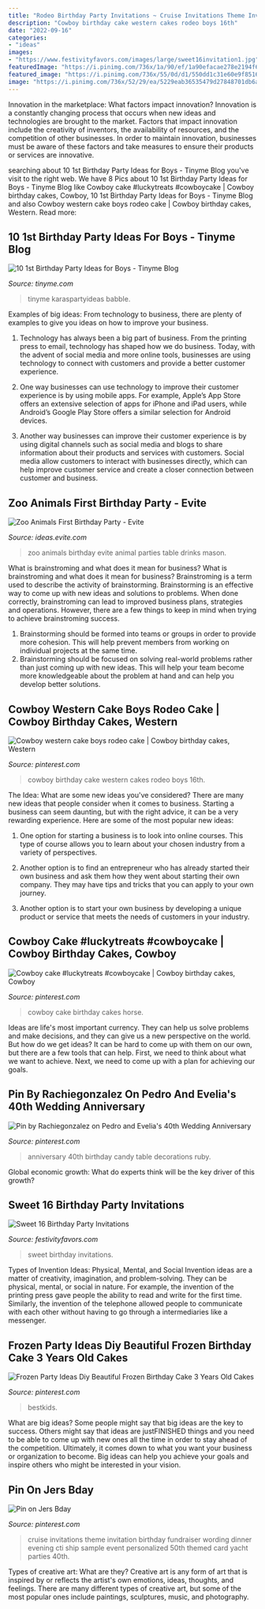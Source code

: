 ```yaml
---
title: "Rodeo Birthday Party Invitations ~ Cruise Invitations Theme Invitation Birthday Fundraiser Wording Dinner Evening Cti Ship Sample Event Personalized 50th Themed Card Yacht Parties 40th"
description: "Cowboy birthday cake western cakes rodeo boys 16th"
date: "2022-09-16"
categories:
- "ideas"
images:
- "https://www.festivityfavors.com/images/large/sweet16invitation1.jpg"
featuredImage: "https://i.pinimg.com/736x/1a/90/ef/1a90efacae278e2194f6a5ea039120c0.jpg"
featured_image: "https://i.pinimg.com/736x/55/0d/d1/550dd1c31e60e9f85161325fabddc374--cowboy-cakes-cake-designs.jpg"
image: "https://i.pinimg.com/736x/52/29/ea/5229eab36535479d27848701db6a746a--th-wedding-anniversary-parents-anniversary.jpg"
---
```



Innovation in the marketplace: What factors impact innovation?
Innovation is a constantly changing process that occurs when new ideas and technologies are brought to the market. Factors that impact innovation include the creativity of inventors, the availability of resources, and the competition of other businesses. In order to maintain innovation, businesses must be aware of these factors and take measures to ensure their products or services are innovative.

	

		
searching about 10 1st Birthday Party Ideas for Boys - Tinyme Blog you've visit to the right web. We have 8 Pics about 10 1st Birthday Party Ideas for Boys - Tinyme Blog like Cowboy cake #luckytreats #cowboycake | Cowboy birthday cakes, Cowboy, 10 1st Birthday Party Ideas for Boys - Tinyme Blog and also Cowboy western cake boys rodeo cake | Cowboy birthday cakes, Western. Read more:
		
    
## 10 1st Birthday Party Ideas For Boys - Tinyme Blog

<img loading=lazy src="https://www.tinyme.com/blog/wp-content/uploads/10-1st-birthday-party-ideas-for-boys/10-1st-Birthday-Party-Ideas-for-Boys-9.jpg" onerror="this.onerror=null;this.src='https://tse1.mm.bing.net/th?id=OIP.u_a_8h5DWQmtcYzZcz4LrgHaLH&amp;pid=15.1';" alt="10 1st Birthday Party Ideas for Boys - Tinyme Blog">

_Source: tinyme.com_

>tinyme karaspartyideas babble. 

	

Examples of big ideas: From technology to business, there are plenty of examples to give you ideas on how to improve your business.
1. Technology has always been a big part of business. From the printing press to email, technology has shaped how we do business. Today, with the advent of social media and more online tools, businesses are using technology to connect with customers and provide a better customer experience.
2. One way businesses can use technology to improve their customer experience is by using mobile apps. For example, Apple’s App Store offers an extensive selection of apps for iPhone and iPad users, while Android’s Google Play Store offers a similar selection for Android devices.

3. Another way businesses can improve their customer experience is by using digital channels such as social media and blogs to share information about their products and services with customers. Social media allow customers to interact with businesses directly, which can help improve customer service and create a closer connection between customer and business.


    
## Zoo Animals First Birthday Party - Evite

<img loading=lazy src="http://ideas.evite.com/media/zoo-animals-birthday_warren_drinks-table_es_595.jpg" onerror="this.onerror=null;this.src='https://tse3.mm.bing.net/th?id=OIP.mejNDRwrD761uqvM3QcfHgHaLM&amp;pid=15.1';" alt="Zoo Animals First Birthday Party - Evite">

_Source: ideas.evite.com_

>zoo animals birthday evite animal parties table drinks mason. 

	

What is brainstroming and what does it mean for business?
What is brainstroming and what does it mean for business?
Brainstroming is a term used to describe the activity of brainstorming. Brainstorming is an effective way to come up with new ideas and solutions to problems. When done correctly, brainstroming can lead to improved business plans, strategies and operations. However, there are a few things to keep in mind when trying to achieve brainstroming success.

1) Brainstorming should be formed into teams or groups in order to provide more cohesion. This will help prevent members from working on individual projects at the same time.
2) Brainstorming should be focused on solving real-world problems rather than just coming up with new ideas. This will help your team become more knowledgeable about the problem at hand and can help you develop better solutions.

    
## Cowboy Western Cake Boys Rodeo Cake | Cowboy Birthday Cakes, Western

<img loading=lazy src="https://i.pinimg.com/736x/1a/90/ef/1a90efacae278e2194f6a5ea039120c0.jpg" onerror="this.onerror=null;this.src='https://tse1.mm.bing.net/th?id=OIP.NbmbT6A3uL7gsWKnV1KziwHaNL&amp;pid=15.1';" alt="Cowboy western cake boys rodeo cake | Cowboy birthday cakes, Western">

_Source: pinterest.com_

>cowboy birthday cake western cakes rodeo boys 16th. 

	

The Idea: What are some new ideas you've considered?
There are many new ideas that people consider when it comes to business. Starting a business can seem daunting, but with the right advice, it can be a very rewarding experience. Here are some of the most popular new ideas:
1. One option for starting a business is to look into online courses. This type of course allows you to learn about your chosen industry from a variety of perspectives.

2. Another option is to find an entrepreneur who has already started their own business and ask them how they went about starting their own company. They may have tips and tricks that you can apply to your own journey.

3. Another option is to start your own business by developing a unique product or service that meets the needs of customers in your industry.

    
## Cowboy Cake #luckytreats #cowboycake | Cowboy Birthday Cakes, Cowboy

<img loading=lazy src="https://i.pinimg.com/736x/55/0d/d1/550dd1c31e60e9f85161325fabddc374--cowboy-cakes-cake-designs.jpg" onerror="this.onerror=null;this.src='https://tse4.mm.bing.net/th?id=OIP.EhlVuN1IT2Bq5Y2qLc137AHaJ6&amp;pid=15.1';" alt="Cowboy cake #luckytreats #cowboycake | Cowboy birthday cakes, Cowboy">

_Source: pinterest.com_

>cowboy cake birthday cakes horse. 

	

Ideas are life's most important currency. They can help us solve problems and make decisions, and they can give us a new perspective on the world. But how do we get ideas? It can be hard to come up with them on our own, but there are a few tools that can help. First, we need to think about what we want to achieve. Next, we need to come up with a plan for achieving our goals.

    
## Pin By Rachiegonzalez On Pedro And Evelia&#039;s 40th Wedding Anniversary

<img loading=lazy src="https://i.pinimg.com/736x/52/29/ea/5229eab36535479d27848701db6a746a--th-wedding-anniversary-parents-anniversary.jpg" onerror="this.onerror=null;this.src='https://tse3.mm.bing.net/th?id=OIP.lVVuM5et7Vw0CimwrGj6FAHaJ3&amp;pid=15.1';" alt="Pin by Rachiegonzalez on Pedro and Evelia&#039;s 40th Wedding Anniversary">

_Source: pinterest.com_

>anniversary 40th birthday candy table decorations ruby. 

	

Global economic growth: What do experts think will be the key driver of this growth?
 

    
## Sweet 16 Birthday Party Invitations

<img loading=lazy src="https://www.festivityfavors.com/images/large/sweet16invitation1.jpg" onerror="this.onerror=null;this.src='https://tse3.mm.bing.net/th?id=OIP.bymWp8zJPvhC_elQP-hurAAAAA&amp;pid=15.1';" alt="Sweet 16 Birthday Party Invitations">

_Source: festivityfavors.com_

>sweet birthday invitations. 

	

Types of Invention Ideas: Physical, Mental, and Social
Invention ideas are a matter of creativity, imagination, and problem-solving. They can be physical, mental, or social in nature. For example, the invention of the printing press gave people the ability to read and write for the first time. Similarly, the invention of the telephone allowed people to communicate with each other without having to go through a intermediaries like a messenger.

    
## Frozen Party Ideas Diy Beautiful Frozen Birthday Cake 3 Years Old Cakes

<img loading=lazy src="https://i.pinimg.com/736x/f9/29/3b/f9293b53332740704aea63328974bd42.jpg" onerror="this.onerror=null;this.src='https://tse1.mm.bing.net/th?id=OIP.Q6xkMsG8u5Ak2Sj7Dl5OTAHaJ3&amp;pid=15.1';" alt="Frozen Party Ideas Diy Beautiful Frozen Birthday Cake 3 Years Old Cakes">

_Source: pinterest.com_

>bestkids. 

	

What are big ideas?
Some people might say that big ideas are the key to success. Others might say that ideas are justFINISHED things and you need to be able to come up with new ones all the time in order to stay ahead of the competition. Ultimately, it comes down to what you want your business or organization to become. Big ideas can help you achieve your goals and inspire others who might be interested in your vision.

    
## Pin On Jers Bday

<img loading=lazy src="https://i.pinimg.com/736x/75/cb/e8/75cbe8e4c1155fe4342f1093560ee10a--fundraiser-event-cruise-party.jpg" onerror="this.onerror=null;this.src='https://tse2.mm.bing.net/th?id=OIP.vy5u_P1WkSsrOgl0sLcooQHaKX&amp;pid=15.1';" alt="Pin on Jers Bday">

_Source: pinterest.com_

>cruise invitations theme invitation birthday fundraiser wording dinner evening cti ship sample event personalized 50th themed card yacht parties 40th. 

	

Types of creative art: What are they?
Creative art is any form of art that is inspired by or reflects the artist's own emotions, ideas, thoughts, and feelings. There are many different types of creative art, but some of the most popular ones include paintings, sculptures, music, and photography.

